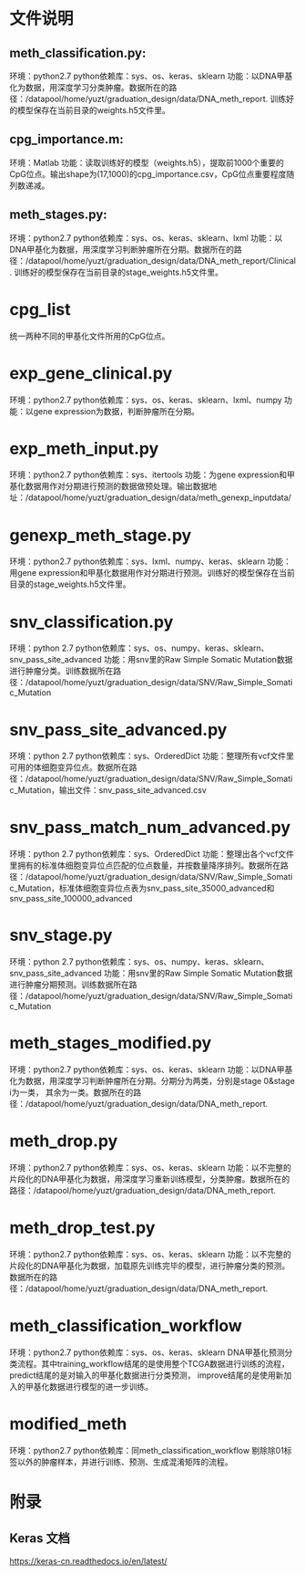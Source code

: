 # 文件说明
## meth_classification.py:
环境：python2.7
python依赖库：sys、os、keras、sklearn
功能：以DNA甲基化为数据，用深度学习分类肿瘤。数据所在的路径：/datapool/home/yuzt/graduation_design/data/DNA_meth_report. 训练好的模型保存在当前目录的weights.h5文件里。

## cpg_importance.m:
环境：Matlab
功能：读取训练好的模型（weights.h5），提取前1000个重要的CpG位点。输出shape为(17,1000)的cpg_importance.csv，CpG位点重要程度随列数递减。

## meth_stages.py:
环境：python2.7
python依赖库：sys、os、keras、sklearn、lxml
功能：以DNA甲基化为数据，用深度学习判断肿瘤所在分期。数据所在的路径：/datapool/home/yuzt/graduation_design/data/DNA_meth_report/Clinical. 训练好的模型保存在当前目录的stage_weights.h5文件里。

# cpg_list
统一两种不同的甲基化文件所用的CpG位点。

# exp_gene_clinical.py
环境：python2.7
python依赖库：sys、os、keras、sklearn、lxml、numpy
功能：以gene expression为数据，判断肿瘤所在分期。

# exp_meth_input.py
环境：python2.7
python依赖库：sys、itertools
功能：为gene expression和甲基化数据用作对分期进行预测的数据做预处理。输出数据地址：/datapool/home/yuzt/graduation_design/data/meth_genexp_inputdata/

# genexp_meth_stage.py
环境：python2.7
python依赖库：sys、lxml、numpy、keras、sklearn
功能：用gene expression和甲基化数据用作对分期进行预测。训练好的模型保存在当前目录的stage_weights.h5文件里。

# snv_classification.py
环境：python 2.7
python依赖库：sys、os、numpy、keras、sklearn、snv_pass_site_advanced
功能：用snv里的Raw Simple Somatic Mutation数据进行肿瘤分类。训练数据所在路径：/datapool/home/yuzt/graduation_design/data/SNV/Raw_Simple_Somatic_Mutation

# snv_pass_site_advanced.py
环境：python 2.7
python依赖库：sys、OrderedDict
功能：整理所有vcf文件里可用的体细胞变异位点。数据所在路径：/datapool/home/yuzt/graduation_design/data/SNV/Raw_Simple_Somatic_Mutation，输出文件：snv_pass_site_advanced.csv

# snv_pass_match_num_advanced.py
环境：python 2.7
python依赖库：sys、OrderedDict
功能：整理出各个vcf文件里拥有的标准体细胞变异位点匹配的位点数量，并按数量降序排列。数据所在路径：/datapool/home/yuzt/graduation_design/data/SNV/Raw_Simple_Somatic_Mutation，标准体细胞变异位点表为snv_pass_site_35000_advanced和snv_pass_site_100000_advanced

# snv_stage.py
环境：python 2.7
python依赖库：sys、os、numpy、keras、sklearn、snv_pass_site_advanced
功能：用snv里的Raw Simple Somatic Mutation数据进行肿瘤分期预测。训练数据所在路径：/datapool/home/yuzt/graduation_design/data/SNV/Raw_Simple_Somatic_Mutation

# meth_stages_modified.py
环境：python2.7
python依赖库：sys、os、keras、sklearn
功能：以DNA甲基化为数据，用深度学习判断肿瘤所在分期。分期分为两类，分别是stage 0&stage i为一类， 其余为一类。数据所在的路径：/datapool/home/yuzt/graduation_design/data/DNA_meth_report.

# meth_drop.py
环境：python2.7
python依赖库：sys、os、keras、sklearn
功能：以不完整的片段化的DNA甲基化为数据，用深度学习重新训练模型，分类肿瘤。数据所在的路径：/datapool/home/yuzt/graduation_design/data/DNA_meth_report.

# meth_drop_test.py
环境：python2.7
python依赖库：sys、os、keras、sklearn
功能：以不完整的片段化的DNA甲基化为数据，加载原先训练完毕的模型，进行肿瘤分类的预测。数据所在的路径：/datapool/home/yuzt/graduation_design/data/DNA_meth_report.

# meth_classification_workflow
环境：python2.7
python依赖库：sys、os、keras、sklearn
DNA甲基化预测分类流程。其中training_workflow结尾的是使用整个TCGA数据进行训练的流程，predict结尾的是对输入的甲基化数据进行分类预测， improve结尾的是使用新加入的甲基化数据进行模型的进一步训练。

# modified_meth
环境：python2.7
python依赖库：同meth_classification_workflow
剔除除01标签以外的肿瘤样本，并进行训练、预测、生成混淆矩阵的流程。

# 附录
## Keras 文档
https://keras-cn.readthedocs.io/en/latest/
